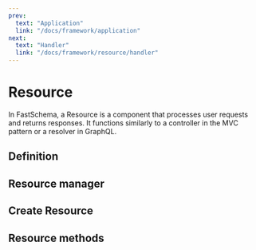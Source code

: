 ```yaml
---
prev:
  text: "Application"
  link: "/docs/framework/application"
next:
  text: "Handler"
  link: "/docs/framework/resource/handler"
---
```


# Resource

In FastSchema, a Resource is a component that processes user requests and returns responses. It functions similarly to a controller in the MVC pattern or a resolver in GraphQL.

## Definition

<!--@include: ../../../partials/resource/definition.md-->

## Resource manager

<!--@include: ../../../partials/resource/manager.md-->

## Create Resource

<!--@include: ../../../partials/resource/create.md-->

## Resource methods

<!--@include: ../../../partials/resource/methods.md-->
